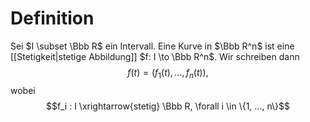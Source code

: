# Definition
Sei $I \subset \Bbb R$ ein Intervall. Eine Kurve in $\Bbb R^n$ ist eine [[Stetigkeit|stetige Abbildung]] $f: I \to \Bbb R^n$. Wir schreiben dann
$$f(t) = (f_1(t), ..., f_n(t)),$$
wobei $$f_i : I \xrightarrow{stetig} \Bbb R, \forall i \in \{1, ..., n\}$$
